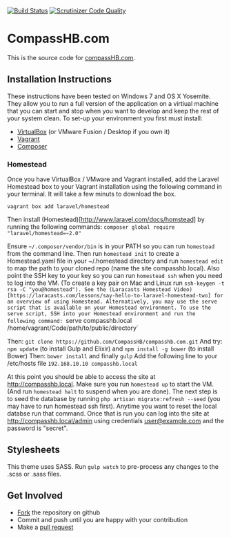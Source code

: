 [![Build Status](https://travis-ci.org/CompassHB/compasshb.com.svg?branch=master)](https://travis-ci.org/CompassHB/compasshb.com) [![Scrutinizer Code Quality](https://scrutinizer-ci.com/g/CompassHB/compasshb.com/badges/quality-score.png?b=master)](https://scrutinizer-ci.com/g/CompassHB/compasshb.com/?branch=master)

# CompassHB.com
This is the source code for [compassHB.com](http://www.compasshb.com/).

## Installation Instructions
These instructions have been tested on Windows 7 and OS X Yosemite. They allow you to run a full version of the application on a virtiual machine that you can start and stop when you want to develop and keep the rest of your system clean. To set-up your environment you first must install:
* [VirtualBox](https://www.virtualbox.org/wiki/Downloads) (or VMware Fusion / Desktop if you own it)
* [Vagrant](http://www.vagrantup.com/downloads.html)
* [Composer](http://www.getcomposer.org/download/)

### Homestead
Once you have VirtualBox / VMware and Vagrant installed, add the Laravel Homestead box to your Vagrant installation using the following command in your terminal. It will take a few minuts to download the box.

`vagrant box add laravel/homestead`

Then install (Homestead)[http://www.laravel.com/docs/homstead] by running the following commands:
`composer global require "laravel/homestead=~2.0"`

Ensure `~/.composer/vendor/bin` is in your PATH so you can run `homestead` from the command line. Then run `homestead init` to create a Homestead.yaml file in your ~/.homestead directory and run `homestead edit` to map the path to your cloned repo (name the site compasshb.local). Also point the SSH key to your key so you can run `homestead ssh` when you need to log into the VM. (To create a key pair on Mac and Linux run `ssh-keygen -t rsa -C "you@homestead"). See the (Laracasts Homestead Video)[https://laracasts.com/lessons/say-hello-to-laravel-homestead-two] for an overview of using Homestead. Alternatively, you may use the serve script that is available on your Homestead environment. To use the serve script, SSH into your Homestead environment and run the following command: `serve compasshb.local /home/vagrant/Code/path/to/public/directory`

Then: `git clone https://github.com/CompassHB/compasshb.com.git`
And try: `npm update` (to install Gulp and Elixir) and `npm install -g bower` (to install Bower)
Then: `bower install` and finally `gulp`
Add the following line to your /etc/hosts file `192.168.10.10 compasshb.local`

At this point you should be able to access the site at http://compasshb.local. Make sure you run  `homestead up` to start the VM. (And run `homestead halt` to suspend when you are done). The next step is to seed the database by running `php artisan migrate:refresh --seed` (you may have to run homestead ssh first). Anytime you want to reset the local databse run that command. Once that is run you can log into the site at http://compasshb.local/admin using credentials user@example.com and the password is "secret".

## Stylesheets
This theme uses SASS. Run `gulp watch` to pre-process any changes to the .scss or .sass files.

## Get Involved
* [Fork](https://help.github.com/articles/fork-a-repo/) the repository on github
* Commit and push until you are happy with your contribution
* Make a [pull request](https://help.github.com/articles/using-pull-requests/)
